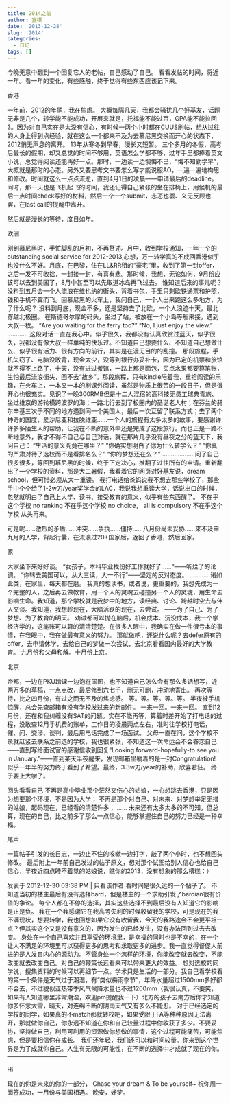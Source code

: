 ```yaml
---
title: 2014之前
author: 宣棋
date: '2013-12-28'
slug: '2014'
categories:
  - 日记
tags: []
---
```

今晚无意中翻到一个回复它人的老帖，自己感动了自己。
看看发帖的时间，将近一年。看一年的变化，有些感触，终于觉得有些东西应该记下来。

香港

一年前，2012的年尾，我在焦虑。
大概每隔几天，我都会骚扰几个好基友，话题无非是几个，转学能不能成功，开展来就是，托福能不能过百，GPA能不能拉回3。因为对自己实在是太没有信心，有时候一两个小时都在CUUS刷帖，想从过往的人身上得到点经验，就在这么一个都来不及为去慕尼黑交换而开心的状态下，2012悄无声息的离开。
13年从寒冬到早春，漫长又短暂。
三个多月的冬假，高考后最长的假期，却又总觉的时间不够用，英语怎么学都不够，过年手里都捧着英文小说，总觉得阅读还能再好一点。那时，一边读一边懊悔不已，“悔不知勤学早”，大概就是那时的心态。另外又要思考文书要怎么写才能说服AO，一遍一遍地构思和修改。时间就这么一点点流逝，直到4月1日的凌晨——申请最后的deadline。同时，那一天也是飞机起飞的时间，我还记得自己紧张的坐在排椅上，用候机的最后一点时间check写好的材料，然后一个一个submit，忐忑也罢、义无反顾也罢，在last call的提醒中离开。

然后就是漫长的等待，度日如年。

欧洲

刚到慕尼黑时，手忙脚乱的月初，不再赘述。月中，收到学校通知，一年一个的outstanding social service for 2012-2013,心想，万一转学真的不成回香港似乎也没什么不好。月底，在巴黎，住在LL&RR租的“豪宅”里，收到了第一封offer，之后一发不可收拾，一封接一封，有喜有悲。那时候，我想，无论如何，9月份应该可以去到美国了，8月中甚至可以先取道冰岛再飞过去。
谁知道后来的事儿呢？
没料到五月会一个人流浪在维也纳的街头，背着书包，手里只剩欧铁通票和护照，钱和手机不翼而飞。回慕尼黑的火车上，我问自己，一个人出来跑这么多地方，为了什么呢？
没料到月底，现金不多，还是坚持去了北欧，一个人浪迹十天，最北穿越北极圈。
在斯德哥尔摩的码头，坐过了站，被放在一个小岛等船来接，遇到大叔一枚。
“Are you waiting for the ferry too?”
“No, I just enjoy the view.”
…………
这段对话一直在我心中。似乎很久，我都没有认真欣赏过蓝天，似乎很久，我都没有像大叔一样单纯的快乐过。不知道自己想要什么、不知道自己想做什么、似乎很有活力、很有方向的前行，其实是在漫无目的的乱撞。
那段旅程，手机失窃了、电脑没敢背，现金太少，没等到银行办妥补卡，因为已定的机票和旅馆就不得不上路了，十天，没有进过餐馆，一路上都是面包，买点水果都要算笔账，生怕最后流浪街头，回不去“故乡”。那段旅程，只有kindle陪着我，重拾阅读的乐趣，在火车上，一本又一本的刷课外阅读，虽然是物质上很苦的一段日子，但是很开心也很充实。见识了一晚300RMB但是十二人混宿的高科技无员工瑞典青旅、坐过维京的游轮横跨波罗的海；一路北行去到了极圈内的圣诞老人村；在芬兰的赫尔辛基三次于不同的地方遇到同一个美国人，最后一次互留了联系方式；去了两个神奇的国度，爱沙尼亚和拉脱维亚……一个人的旅程有太多太多的故事，要感谢许许多多陌生人的帮助，让我在不断的意外中还是完成了这段旅行。而也正是一路不断地意外，我才不得不自己与自己对话，就在那片几乎没有昼夜之分的蓝天下，我问自己：
“生活的意义究竟在哪里？”
“你确实想明白了你为什么转学么？”
“你真的严肃对待了选校而不是看排名么？”
“你的梦想还在么？”
………………
问了自己很多很多，等回到慕尼黑的时候，终于下定决心，推翻了过往所有的申请。重新翻出了一个学校的资料，那是大二暑假，我看着它的网页对好基友说，dream school，但可惜必须从大一重读。
我打电话给爸妈说我不想去那些学校了，那些手中个个给了1-2w刀/year奖学金的LAC，我说我想重读大学，话说出口的时候，忽然就明白了自己上大学、读书、接受教育的意义，似乎有些东西醒了。
不在乎这个学校 no ranking
不在乎这个学校 no choice， all is compulsory 
不在乎这个学校 从头再来。

可是呢……激烈的矛盾……冲突……争执……僵持……八月份尚未妥协……来不及申九月的入学，背起行囊，在流浪过20+国家后，返回了香港，然后回家。

家

大家坐下来好好谈。
“女孩子，本科毕业找份好工作就好了……“——听烂了的论调。
“你转去美国可以，从大三读，大一不行”——坚定的反对态度。
…………诸如此类，在家里，每天都在磨。
我真的想读书，或者说，更重要的，我想先成为一个完整的人，之后再去做教育，用一个人的灵魂去碰撞另一个人的灵魂，用生命去影响生命。我知道，那个学校就是我梦中的地方，读经典、讨论、跨越时空去与伟人交谈。我知道，我想趁现在，大脑活跃的现在，去尝试。
——为了自己、为了梦想、为了教育的明天。
劝诫都可以抛在脑后，机会成本、沉没成本，我一个学经济学的，这笔账可以算的清清楚楚。在很多人眼中，我确实在做一件很亏本的事情，在我眼中，我在做最有意义的努力。
那就做吧，还说什么呢？去defer原有的offer，去申请休学，去给自己的梦做一次尝试，去北京看看国内最好的大学教育。
九月份和父母和解。十月份上京。

北京

帝都，一边在PKU蹭课一边泡在国图，也不知道自己怎么会有那么多话想写，近两万多的草稿，一点点改，最后修到六七千，删无可删，冲动地寄出。
再次等待，比之四月份，有过之而无不及的焦虑感。
等。等。等。等。等。
半夜被手机惊醒，总会先查邮箱有没有学校发过来的新邮件。
一来一回。一来一回。
直到12月份，还在和我纠缠没有SAT的问题。实在不能再等，算着时差开始了打电话的过程，没敢查12月手机费的账单，工作日的凌晨两点左右，准时往学校打电话，催、问、交涉、谈判，最后用电话完成了一场面试。
父母一直在问，这个学校不录就赶紧去联系之前选的学校，我也很紧张，不知道这一次命运会不会眷恋自己——直到写给面试官的感谢信收到回复“Looking forward-hopefully-to see you in January.”——直到某天半夜醒来，发现邮箱里躺着的是一封Congratulation!
似乎一年半的努力终于看到了希望。最终，3.3w刀/year的补助，欣喜若狂。
终于要上大学了。

回头看看自己
不再是高中毕业那个茫然又伤心的姑娘，一心想跳去香港，只是因为想要那个环境，不是因为大学；
不再是那个对自己、对未来、对梦想举足无措的姑娘，起码现在，已经看的清楚许多；
……
未来还有太多太多的不可知，但总算，现在的自己，比之前多了那么一点信心，能够掌握住自己的努力已经是一种幸福。

尾声

一篇帖子引发的长日志，一边止不住的咳嗽一边打字，敲了两个小时，也不想回头修改。
最后附上一年前自己发过的帖子原文，想对那个试图给别人信心也给自己信心，半夜近四点睡不着觉的姑娘说，瞧你的2013，没有想象的那么槽糕：）

发表于 2012-12-30 03:38 PM | 只看该作者
看时间是很久远的一个帖子了。
不知道当初的楼主最后有没有选择bard，但是楼主的一个求助引发了bardian很有价值的争论。
每个人都在不停的选择，其实这些选择不到最后没有人知道它的影响是正是负。
我在一个我感谢它在我高考失利的时候收留我的学校，可是现在的我不满现状，想要转学，我也回想如果它没有收留我，今天的我路途会不会更平坦一点？但其实这个又是没有意义的，因为发生的已经发生，没有办法回到过去去改变。
身处在一个自己喜欢并且享受的环境里，是幸福的同时也是不幸的，在一个让人不满足的环境里可以获得更多的思考和求取更多的进步。我一直觉得督促人前进的是人发自内心的源动力。不管身处一个怎样的环境，你能改变就去改变，不能改变就去改变自己。对自己的鞭策长远看来可以带来更大的效益。
想对选校的同学说，搜集资料的时候可以再细节一点。学术只是生活的一部分。我自己看学校看的第一个条件是天气过于潮湿，有“类似梅雨季节”，年降水量超过1500mm多好都不会去，不过貌似亚热带季风气候降水量也不过1200mm（我很认真，不要笑，如果有人知道哪里非常潮湿，欢迎pm提醒我一下）北方的孩子去南方后你才知道你多怀念大雪，晴天，对连绵不断的阴雨天气又有多么不能忍。
对于已经选定的学校的同学，如果真的不match那就转校吧，如果受限于FA等种种原因无法离开，那就做你自己，你永远不知道在你和自己较量过程中你收获了多少。不要妥协，坚持做自己，利用可利用的资源做你想做的事情，这个过程可能痛苦，可能焦虑，但是要相信你在成长。
我们还年轻，我们还可以和时间较量。你来到这个世界是为了成就你自己。人生有无限的可能性，在不断的选择中才成就了现在的你。
——————————

Hi

现在的你是未来的你的一部分，
Chase your dream & To be yourself~
祝你周一面签成功，一月份与美国相遇。
晚安，好梦。